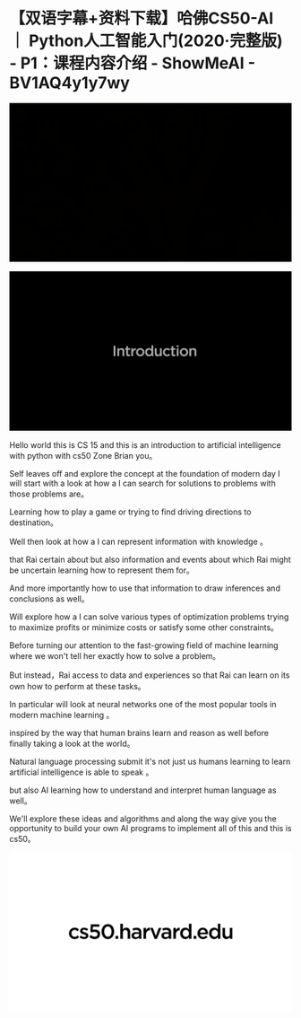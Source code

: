 # 【双语字幕+资料下载】哈佛CS50-AI ｜ Python人工智能入门(2020·完整版) - P1：课程内容介绍 - ShowMeAI - BV1AQ4y1y7wy

![](img/096753eb1e5c3c3883a084f4fc519ee1_0.png)

![](img/096753eb1e5c3c3883a084f4fc519ee1_1.png)

Hello world this is CS 15 and this is an introduction to artificial intelligence with python with cs50 Zone Brian you。

Self leaves off and explore the concept at the foundation of modern day I will start with a look at how a I can search for solutions to problems with those problems are。

Learning how to play a game or trying to find driving directions to destination。

Well then look at how a I can represent information with knowledge 。

that Rai certain about but also information and events about which Rai might be uncertain learning how to represent them for。

And more importantly how to use that information to draw inferences and conclusions as well。

Will explore how a I can solve various types of optimization problems trying to maximize profits or minimize costs or satisfy some other constraints。

Before turning our attention to the fast-growing field of machine learning where we won't tell her exactly how to solve a problem。

But instead，Rai access to data and experiences so that Rai can learn on its own how to perform at these tasks。

In particular will look at neural networks one of the most popular tools in modern machine learning 。

inspired by the way that human brains learn and reason as well before finally taking a look at the world。

Natural language processing submit it's not just us humans learning to learn artificial intelligence is able to speak 。

but also AI learning how to understand and interpret human language as well。

We'll explore these ideas and algorithms and along the way give you the opportunity to build your own AI programs to implement all of this and this is cs50。



![](img/096753eb1e5c3c3883a084f4fc519ee1_3.png)